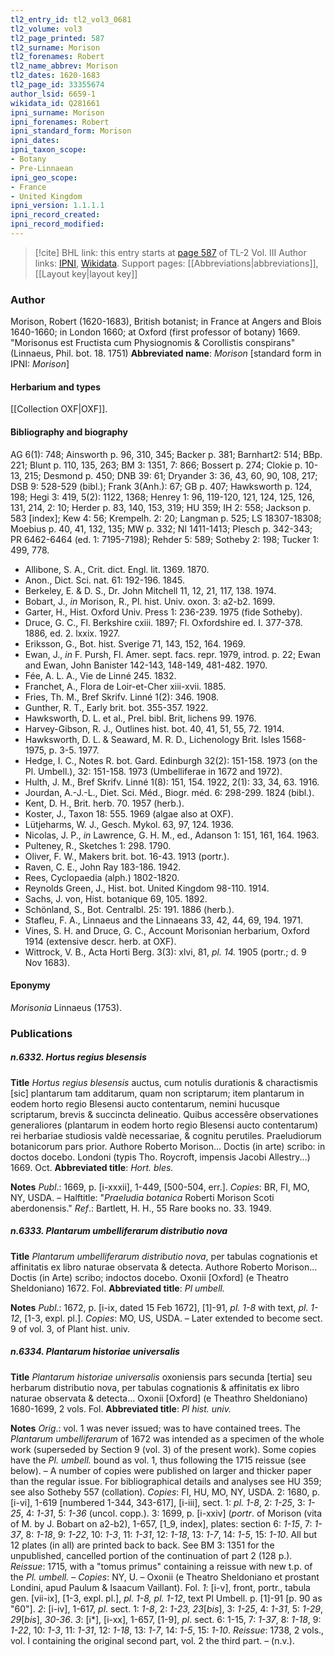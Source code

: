 ```yaml
---
tl2_entry_id: tl2_vol3_0681
tl2_volume: vol3
tl2_page_printed: 587
tl2_surname: Morison
tl2_forenames: Robert
tl2_name_abbrev: Morison
tl2_dates: 1620-1683
tl2_page_id: 33355674
author_lsid: 6659-1
wikidata_id: Q281661
ipni_surname: Morison
ipni_forenames: Robert
ipni_standard_form: Morison
ipni_dates: 
ipni_taxon_scope: 
- Botany
- Pre-Linnaean
ipni_geo_scope: 
- France
- United Kingdom
ipni_version: 1.1.1.1
ipni_record_created: 
ipni_record_modified:
---
```


> [!cite] BHL link: this entry starts at [page 587](https://www.biodiversitylibrary.org/page/33355674) of TL-2 Vol. III
> Author links: [IPNI](https://www.ipni.org/a/6659-1), [Wikidata](https://www.wikidata.org/wiki/Q281661). Support pages: [[Abbreviations|abbreviations]], [[Layout key|layout key]]

### Author

Morison, Robert (1620-1683), British botanist; in France at Angers and Blois 1640-1660; in London 1660; at Oxford (first professor of botany) 1669. "Morisonus est Fructista cum Physiognomis & Corollistis conspirans" (Linnaeus, Phil. bot. 18. 1751) 
**Abbreviated name**: *Morison* \[standard form in IPNI: *Morison*\]

#### Herbarium and types

[[Collection OXF|OXF]].

#### Bibliography and biography

AG 6(1): 748; Ainsworth p. 96, 310, 345; Backer p. 381; Barnhart2: 514; BBp. 221; Blunt p. 110, 135, 263; BM 3: 1351, 7: 866; Bossert p. 274; Clokie p. 10-13, 215; Desmond p. 450; DNB 39: 61; Dryander 3: 36, 43, 60, 90, 108, 217; DSB 9: 528-529 (bibl.); Frank 3(Anh.): 67; GB p. 407; Hawksworth p. 124, 198; Hegi 3: 419, 5(2): 1122, 1368; Henrey 1: 96, 119-120, 121, 124, 125, 126, 131, 214, 2: 10; Herder p. 83, 140, 153, 319; HU 359; IH 2: 558; Jackson p. 583 \[index\]; Kew 4: 56; Krempelh. 2: 20; Langman p. 525; LS 18307-18308; Moebius p. 40, 41, 132, 135; MW p. 332; NI 1411-1413; Plesch p. 342-343; PR 6462-6464 (ed. 1: 7195-7198); Rehder 5: 589; Sotheby 2: 198; Tucker 1: 499, 778.
- Allibone, S. A., Crit. dict. Engl. lit. 1369. 1870.
- Anon., Dict. Sci. nat. 61: 192-196. 1845.
- Berkeley, E. & D. S., Dr. John Mitchell 11, 12, 21, 117, 138. 1974.
- Bobart, J., *in* Morison, R., Pl. hist. Univ. oxon. 3: a2-b2. 1699.
- Garter, H., Hist. Oxford Univ. Press 1: 236-239. 1975 (fide Sotheby).
- Druce, G. C., Fl. Berkshire cxiii. 1897; Fl. Oxfordshire ed. I. 377-378. 1886, ed. 2. lxxix. 1927.
- Eriksson, G., Bot. hist. Sverige 71, 143, 152, 164. 1969.
- Ewan, J., *in* F. Pursh, Fl. Amer. sept. facs. repr. 1979, introd. p. 22; Ewan and Ewan, John Banister 142-143, 148-149, 481-482. 1970.
- Fée, A. L. A., Vie de Linné 245. 1832.
- Franchet, A., Flora de Loir-et-Cher xiii-xvii. 1885.
- Fries, Th. M., Bref Skrifv. Linné 1(2): 346. 1908.
- Gunther, R. T., Early brit. bot. 355-357. 1922.
- Hawksworth, D. L. et al., Prel. bibl. Brit, lichens 99. 1976.
- Harvey-Gibson, R. J., Outlines hist. bot. 40, 41, 51, 55, 72. 1914.
- Hawksworth, D. L. & Seaward, M. R. D., Lichenology Brit. Isles 1568-1975, p. 3-5. 1977.
- Hedge, I. C., Notes R. bot. Gard. Edinburgh 32(2): 151-158. 1973 (on the Pl. Umbell.), 32: 151-158. 1973 (Umbelliferae in 1672 and 1972).
- Hulth, J. M., Bref Skrifv. Linné 1(8): 151, 154. 1922, 2(1): 33, 34, 63. 1916.
- Jourdan, A.-J.-L., Diet. Sci. Méd., Biogr. méd. 6: 298-299. 1824 (bibl.).
- Kent, D. H., Brit. herb. 70. 1957 (herb.).
- Koster, J., Taxon 18: 555. 1969 (algae also at OXF).
- Lütjeharms, W. J., Gesch. Mykol. 63, 97, 124. 1936.
- Nicolas, J. P., *in* Lawrence, G. H. M., ed., Adanson 1: 151, 161, 164. 1963.
- Pulteney, R., Sketches 1: 298. 1790.
- Oliver, F. W., Makers brit. bot. 16-43. 1913 (portr.).
- Raven, C. E., John Ray 183-186. 1942.
- Rees, Cyclopaedia (alph.) 1802-1820.
- Reynolds Green, J., Hist. bot. United Kingdom 98-110. 1914.
- Sachs, J. von, Hist. botanique 69, 105. 1892.
- Schönland, S., Bot. Centralbl. 25: 191. 1886 (herb.).
- Stafleu, F. A., Linnaeus and the Linnaeans 33, 42, 44, 69, 194. 1971.
- Vines, S. H. and Druce, G. C., Account Morisonian herbarium, Oxford 1914 (extensive descr. herb. at OXF).
- Wittrock, V. B., Acta Horti Berg. 3(3): xlvi, 81, *pl. 14.* 1905 (portr.; d. 9 Nov 1683).

#### Eponymy

*Morisonia* Linnaeus (1753).

### Publications

##### n.6332. Hortus regius blesensis

**Title**
*Hortus regius blesensis* auctus, cum notulis durationis & charactismis \[sic\] plantarum tam additarum, quam non scriptarum; item plantarum in eodem horto regio Blesensi aucto contentarum, nemini hucusque scriptarum, brevis & succincta delineatio. Quibus accessêre observationes generaliores (plantarum in eodem horto regio Blesensi aucto contentarum) rei herbariae studiosis valdè necessariae, & cognitu perutiles. Praeludiorum botanicorum pars prior. Authore Roberto Morison... Doctis (in arte) scribo: in doctos docebo. Londoni (typis Tho. Roycroft, impensis Jacobi Allestry...) 1669. Oct.
**Abbreviated title**: *Hort. bles.*

**Notes**
*Publ*.: 1669, p. \[i-xxxii\], 1-449, \[500-504, err.\]. *Copies*: BR, FI, MO, NY, USDA. – Halftitle: "*Praeludia botanica* Roberti Morison Scoti aberdonensis."
*Ref*.: Bartlett, H. H., 55 Rare books no. 33. 1949.

##### n.6333. Plantarum umbelliferarum distributio nova

**Title**
*Plantarum umbelliferarum distributio nova*, per tabulas cognationis et affinitatis ex libro naturae observata & detecta. Authore Roberto Morison... Doctis (in Arte) scribo; indoctos docebo. Oxonii \[Oxford\] (e Theatro Sheldoniano) 1672. Fol.
**Abbreviated title**: *Pl umbell.*

**Notes**
*Publ*.: 1672, p. \[i-ix, dated 15 Feb 1672\], \[1\]-91, *pl. 1-8* with text, *pl. 1-12*, \[1-3, expl. pl.\].
*Copies*: MO, US, USDA. – Later extended to become sect. 9 of vol. 3, of Plant hist. univ.

##### n.6334. Plantarum historiae universalis

**Title**
*Plantarum historiae universalis* oxoniensis pars secunda \[tertia\] seu herbarum distributio nova, per tabulas cognationis & affinitatis ex libro naturae observata & detecta... Oxonii \[Oxford\] (e Theathro Sheldoniano) 1680-1699, 2 vols. Fol.
**Abbreviated title**: *Pl hist. univ.*

**Notes**
*Orig*.: vol. 1 was never issued; was to have contained trees. The *Plantarum umbelliferarum* of 1672 was intended as a specimen of the whole work (superseded by Section 9 (vol. 3) of the present work). Some copies have the *Pl. umbell.* bound as vol. 1, thus following the 1715 reissue (see below). – A number of copies were published on larger and thicker paper than the regular issue. For bibliographical details and analyses see HU 359; see also Sotheby 557 (collation). *Copies*: FI, HU, MO, NY, USDA.
2: 1680, p. \[i-vi\], 1-619 \[numbered 1-344, 343-617\], \[i-iii\], sect. 1: *pl. 1-8*, 2: *1-25*, 3: *1-25*, 4: *1-31*, 5: *1-36* (uncol. copp.).
3: 1699, p. \[i-xxiv\] (*portr*. of Morison (vita of M. by J. Bobart on a2-b2), 1-657, \[1\_9, index\], plates: section 6: *1-15*, 7: *1-37*, 8: *1-18*, 9: *1-22*, 10: *1-3*, 11: *1-31*, 12: *1-18*, 13: *1-7*, 14: *1-5*, 15: *1-10*. All but 12 plates (in all) are printed back to back.
See BM 3: 1351 for the unpublished, cancelled portion of the continuation of part 2 (128 p.).
*Reissue*: 1715, with a "tomus primus" containing a reissue with new t.p. of the *Pl. umbell.* – *Copies*: NY, U. – Oxonii (e Theatro Sheldoniano et prostant Londini, apud Paulum & Isaacum Vaillant). Fol.
*1*: \[i-v\], front, portr., tabula gen. \[vii-ix\], \[1-3, expl. pl.\], *pl. 1-8, pl. 1-12*, text Pl Umbell. p. \[1\]-91 \[p. 90 as "60"\].
*2*: \[i-iv\], 1-617, *pl*. sect. 1: *1-8*, 2: *1-23, 23*\[*bis*\], 3: *1-25*, 4: *1-31*, 5: *1-29*, *29*\[*bis*\], *30-36*.
*3*: \[i\*\], \[i-xx\], 1-657, \[1-9\], *pl*. sect. 6: 1-15, 7: *1-37*, 8: *1-18*, 9: *1-22*, 10: *1-3*, 11: *1-31*, 12: *1-18*, 13: *1-7*, 14: *1-5*, 15: *1-10*.
*Reissue*: 1738, 2 vols., vol. I containing the original second part, vol. 2 the third part. – (n.v.).


